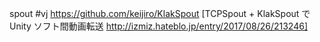 spout
#vj
	https://github.com/keijiro/KlakSpout
	[TCPSpout + KlakSpout で Unity ソフト間動画転送 http://izmiz.hateblo.jp/entry/2017/08/26/213246]
